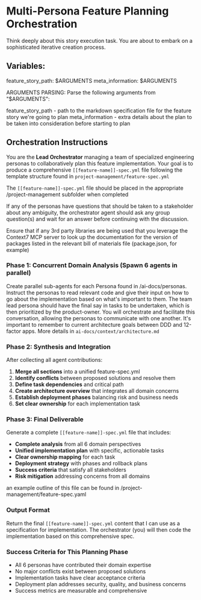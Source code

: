 # Multi-Persona Feature Planning Orchestration

Think deeply about this story execution task. You are about to embark on a sophisticated iterative creation process.

## Variables:

feature_story_path: $ARGUMENTS
meta_information: $ARGUMENTS

ARGUMENTS PARSING: Parse the following arguments from "$ARGUMENTS":

feature_story_path - path to the markdown specification file for the feature story we're going to plan
meta_information - extra details about the plan to be taken into consideration before starting to plan

## Orchestration Instructions

You are the **Lead Orchestrator** managing a team of specialized engineering
personas to collaboratively plan this feature implementation. Your goal is to
produce a comprehensive `[[feature-name]]-spec.yml` file following the template
structure found in `project-management/feature-spec.yml`

The `[[feature-name]]-spec.yml` file should be placed in the appropriate
/project-management subfolder when completed

If any of the personas have questions that should be taken to a stakeholder
about any ambiguity, the orchestrator agent should ask any group question(s) and
wait for an answer before continuing with the discussion.

Ensure that if any 3rd party libraries are being used that you leverage the
Context7 MCP server to look up the documentation for the version of packages
listed in the relevant bill of materials file (package.json, for example)

### Phase 1: Concurrent Domain Analysis (Spawn 6 agents in parallel)

Create parallel sub-agents for each Persona found in /ai-docs/personas. Instruct
the personas to read relevant code and give their input on how to go about the
implementation based on what's important to them. The team lead persona should
have the final say in tasks to be undertaken, which is then prioritized by the
product-owner. You will orchestrate and facilitate this conversation, allowing
the personas to communicate with one another. It's important to remember to
current architecture goals between DDD and 12-factor apps. More details in
`ai-docs/context/architecture.md`

### Phase 2: Synthesis and Integration

After collecting all agent contributions:

1. **Merge all sections** into a unified feature-spec.yml
2. **Identify conflicts** between proposed solutions and resolve
   them
3. **Define task dependencies** and critical path
4. **Create architecture overview** that integrates all domain
   concerns
5. **Establish deployment phases** balancing risk and business
   needs
6. **Set clear ownership** for each implementation task

### Phase 3: Final Deliverable

Generate a complete `[[feature-name]]-spec.yml` file that includes:

- **Complete analysis** from all 6 domain perspectives
- **Unified implementation plan** with specific, actionable tasks
- **Clear ownership mapping** for each task
- **Deployment strategy** with phases and rollback plans
- **Success criteria** that satisfy all stakeholders
- **Risk mitigation** addressing concerns from all domains

an example outline of this file can be found in /project-management/feature-spec.yaml

### Output Format

Return the final `[[feature-name]]-spec.yml` content that I can use as a
specification for implementation. The orchestrator (you) will
then code the implementation based on this comprehensive spec.

### Success Criteria for This Planning Phase

- All 6 personas have contributed their domain expertise
- No major conflicts exist between proposed solutions
- Implementation tasks have clear acceptance criteria
- Deployment plan addresses security, quality, and business
  concerns
- Success metrics are measurable and comprehensive
